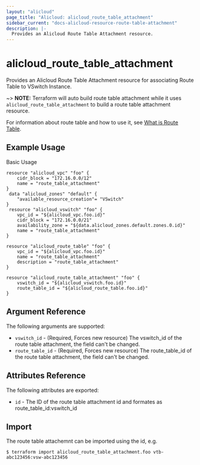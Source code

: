 ```yaml
---
layout: "alicloud"
page_title: "Alicloud: alicloud_route_table_attachment"
sidebar_current: "docs-alicloud-resource-route-table-attachment"
description: |-
  Provides an Alicloud Route Table Attachment resource.
---
```


# alicloud\_route\_table\_attachment

Provides an Alicloud Route Table Attachment resource for associating Route Table to VSwitch Instance.

~> **NOTE:** Terraform will auto build route table attachment while it uses `alicloud_route_table_attachment` to build a route table attachment resource.

For information about route table and how to use it, see [What is Route Table](https://www.alibabacloud.com/help/doc-detail/87057.htm).

## Example Usage

Basic Usage

```
resource "alicloud_vpc" "foo" {
	cidr_block = "172.16.0.0/12"
	name = "route_table_attachment"
}
 data "alicloud_zones" "default" {
	"available_resource_creation"= "VSwitch"
}
 resource "alicloud_vswitch" "foo" {
	vpc_id = "${alicloud_vpc.foo.id}"
	cidr_block = "172.16.0.0/21"
	availability_zone = "${data.alicloud_zones.default.zones.0.id}"
	name = "route_table_attachment"
}

resource "alicloud_route_table" "foo" {
	vpc_id = "${alicloud_vpc.foo.id}"
    name = "route_table_attachment"
    description = "route_table_attachment"
}

resource "alicloud_route_table_attachment" "foo" {
	vswitch_id = "${alicloud_vswitch.foo.id}"
	route_table_id = "${alicloud_route_table.foo.id}"
}
```
## Argument Reference

The following arguments are supported:

* `vswitch_id` - (Required, Forces new resource) The vswitch_id of the route table attachment, the field can't be changed.
* `route_table_id` - (Required, Forces new resource) The route_table_id of the route table attachment, the field can't be changed.

## Attributes Reference

The following attributes are exported:

* `id` - The ID of the route table attachment id and formates as route_table_id:vswitch_id

## Import

The route table attachemnt can be imported using the id, e.g.

```
$ terraform import alicloud_route_table_attachment.foo vtb-abc123456:vsw-abc123456
```

